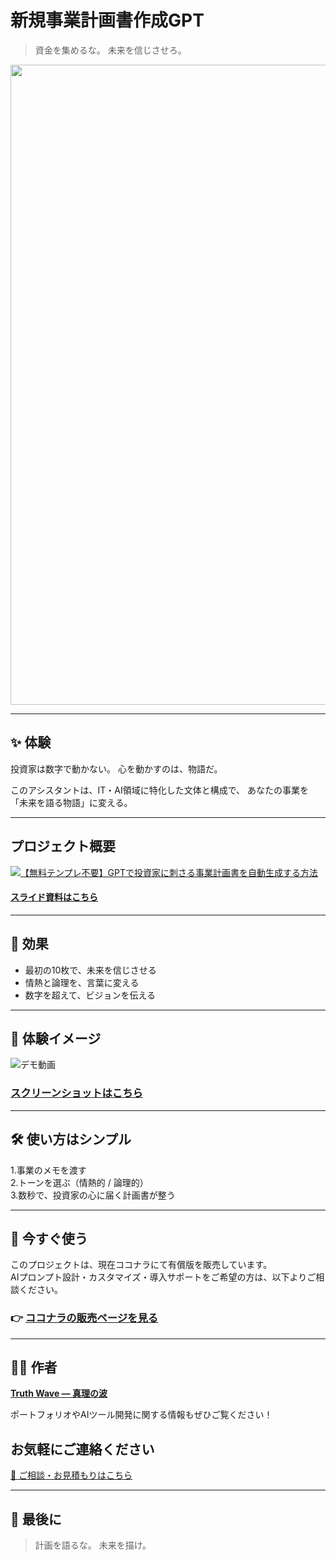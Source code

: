 # 新規事業計画書作成GPT

> 資金を集めるな。
> 未来を信じさせろ。

<p align="center">
<img width="1536" height="1024" alt="新規事業" src="https://github.com/user-attachments/assets/a7482e17-b0e3-4aaf-87fc-367f4f782fca" />
</p>

---

## ✨ 体験

投資家は数字で動かない。
心を動かすのは、物語だ。

このアシスタントは、IT・AI領域に特化した文体と構成で、
あなたの事業を「未来を語る物語」に変える。

---

## プロジェクト概要

[![【無料テンプレ不要】GPTで投資家に刺さる事業計画書を自動生成する方法](https://github.com/user-attachments/assets/7e085b31-c33d-4a7d-803f-e29f21f76eff)](https://youtu.be/hBg6FTkbs00)

#### [スライド資料はこちら](https://github.com/truthwave/GPT-for-new-business-plan-proposals/blob/main/%E8%B3%87%E6%96%99/%E6%96%B0%E8%A6%8F%E4%BA%8B%E6%A5%AD%E8%A8%88%E7%94%BB%E6%9B%B8GPT.pdf)

---

## 🚀 効果

- 最初の10枚で、未来を信じさせる
- 情熱と論理を、言葉に変える
- 数字を超えて、ビジョンを伝える

---

## 📸 **体験イメージ**
![デモ動画](https://github.com/truthwave/GPT-for-new-business-plan-proposals/blob/main/%E8%B3%87%E6%96%99/%E3%83%87%E3%83%A2%E5%8B%95%E7%94%BB.gif)

### [スクリーンショットはこちら](https://github.com/truthwave/GPT-for-new-business-plan-proposals/tree/main/%E8%B3%87%E6%96%99/%E3%82%B9%E3%82%AF%E3%83%AA%E3%83%BC%E3%83%B3%E3%82%B7%E3%83%A7%E3%83%83%E3%83%88)

---

## 🛠 使い方はシンプル

1.事業のメモを渡す<br>
2.トーンを選ぶ（情熱的 / 論理的）<br>
3.数秒で、投資家の心に届く計画書が整う

---

## 🛒 今すぐ使う

このプロジェクトは、現在ココナラにて有償版を販売しています。  
AIプロンプト設計・カスタマイズ・導入サポートをご希望の方は、以下よりご相談ください。


### 👉 [ココナラの販売ページを見る](https://coconala.com/contents_market/pictures/cmfw6skpq099nal0huc9c9tzi)

---


## 🧑‍💻 作者

**[Truth Wave ― 真理の波](https://github.com/truthwave)**  

ポートフォリオやAIツール開発に関する情報もぜひご覧ください！

## お気軽にご連絡ください
[📩 ご相談・お見積もりはこちら](mailto:realmadrid71214591@gmail.com)

---

## 🏁 最後に

> 計画を語るな。
> 未来を描け。
